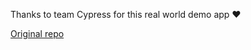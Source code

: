 Thanks to team Cypress for this real world demo app ❤️

<a href="https://github.com/cypress-io/cypress-realworld-app">Original repo</a>